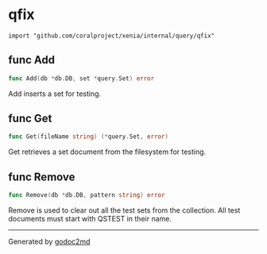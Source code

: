 
# qfix
    import "github.com/coralproject/xenia/internal/query/qfix"






## func Add
``` go
func Add(db *db.DB, set *query.Set) error
```
Add inserts a set for testing.


## func Get
``` go
func Get(fileName string) (*query.Set, error)
```
Get retrieves a set document from the filesystem for testing.


## func Remove
``` go
func Remove(db *db.DB, pattern string) error
```
Remove is used to clear out all the test sets from the collection.
All test documents must start with QSTEST in their name.









- - -
Generated by [godoc2md](http://godoc.org/github.com/davecheney/godoc2md)